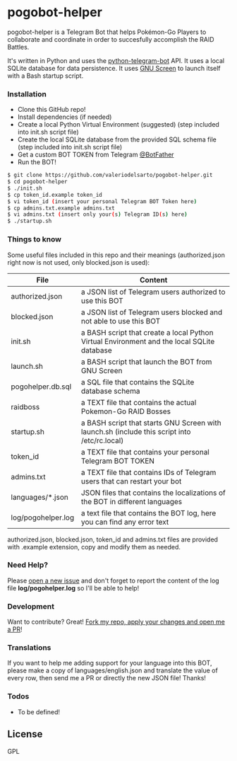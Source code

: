 # pogobot-helper

pogobot-helper is a Telegram Bot that helps Pokémon-Go Players to collaborate and coordinate in order to succesfully accomplish the RAID Battles.

It's written in Python and uses the [python-telegram-bot](https://github.com/python-telegram-bot/python-telegram-bot) API.
It uses a local SQLite database for data persistence.
It uses [GNU Screen](https://www.gnu.org/software/screen/) to launch itself with a Bash startup script.

### Installation

* Clone this GitHub repo!
* Install dependencies (if needed)
* Create a local Python Virtual Environment (suggested) (step included into init.sh script file)
* Create the local SQLite database from the provided SQL schema file (step included into init.sh script file)
* Get a custom BOT TOKEN from Telegram [@BotFather](https://core.telegram.org/bots#6-botfather)
* Run the BOT!

```sh
$ git clone https://github.com/valeriodelsarto/pogobot-helper.git
$ cd pogobot-helper
$ ./init.sh
$ cp token_id.example token_id
$ vi token_id (insert your personal Telegram BOT Token here)
$ cp admins.txt.example admins.txt
$ vi admins.txt (insert only your(s) Telegram ID(s) here)
$ ./startup.sh
```

### Things to know

Some useful files included in this repo and their meanings (authorized.json right now is not used, only blocked.json is used):

| File | Content |
| ------ | ------ |
| authorized.json | a JSON list of Telegram users authorized to use this BOT |
| blocked.json | a JSON list of Telegram users blocked and not able to use this BOT |
| init.sh | a BASH script that create a local Python Virtual Environment and the local SQLite database |
| launch.sh | a BASH script that launch the BOT from GNU Screen |
| pogohelper.db.sql | a SQL file that contains the SQLite database schema |
| raidboss | a TEXT file that contains the actual Pokemon-Go RAID Bosses |
| startup.sh | a BASH script that starts GNU Screen with launch.sh (include this script into /etc/rc.local) |
| token_id | a TEXT file that contains your personal Telegram BOT TOKEN |
| admins.txt | a TEXT file that contains IDs of Telegram users that can restart your bot |
| languages/*.json | JSON files that contains the localizations of the BOT in different languages |
| log/pogohelper.log | a text file that contains the BOT log, here you can find any error text |

authorized.json, blocked.json, token_id and admins.txt files are provided with .example extension, copy and modify them as needed. 

### Need Help?

Please [open a new issue](https://github.com/valeriodelsarto/pogobot-helper/issues/new) and don't forget to report the content of the log file **log/pogohelper.log** so I'll be able to help!

### Development

Want to contribute? Great! [Fork my repo, apply your changes and open me a PR](https://help.github.com/articles/creating-a-pull-request-from-a-fork/)!

### Translations

If you want to help me adding support for your language into this BOT, please make a copy of languages/english.json and translate the value of every row, then send me a PR or directly the new JSON file! Thanks!

### Todos

 - To be defined!

License
----

GPL
